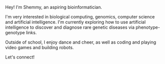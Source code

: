 Hey! 
I'm Shemmy, an aspiring bioinformatician.

I'm very interested in biological computing, genomics, computer science and artificial intelligence. I'm currently exploring how to use artificial intelligence to discover and diagnose rare genetic diseases via phenotype-genotype links.

Outside of school, I enjoy dance and cheer, as well as coding and playing video games and building robots.

Let's connect!
